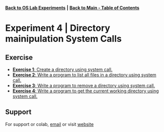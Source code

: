 [**Back to OS Lab Experiments**](https://github.com/xanderbilla/LPU-Academics/tree/main/blob/CSE325/CSE325.md) **|** [**Back to Main - Table of Contents**](https://github.com/xanderbilla/LPU-Academics/blob/main/README.md)

# Experiment 4 | Directory mainipulation System Calls

## Exercise

- [**Exercise 1**: Create a directory using system call.](https://github.com/xanderbilla/LPU-Academics/blob/main/CSE%20325%20-%20OS%20LAB/Experiment%204/Practice%2001%20-%20sysCall.c)
- [**Exercise 2**: Write a program to list all files in a directory using system call.](https://github.com/xanderbilla/LPU-Academics/blob/main/CSE%20325%20-%20OS%20LAB/Experiment%204/Practice%2002%20-%20sysCallOpenDir.c)
- [**Exercise 3**: Write a program to remove a directory using system call.](https://github.com/xanderbilla/LPU-Academics/blob/main/CSE%20325%20-%20OS%20LAB/Experiment%204/Practice%2003%20-%20sysCallRmDir.c)
- [**Exercise 4**: Write a program to get the current working directory using system call.](https://github.com/xanderbilla/LPU-Academics/blob/main/CSE%20325%20-%20OS%20LAB/Experiment%204/Practice%2004%20-%20sysCallGetCwd.c)

## Support

For support or colab, [email](mailto:dev.xanderbilla@gmail.com) or visit [website](https://xanderbilla.com)
